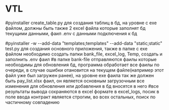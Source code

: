 # VTL
#pyinstaller create_table.py для создания таблиц в бд, на уровне с exe файлом, должны быть также 2 excel файла которые заполнят бд текущими данными, фаил .env с данными подключения к бд

#pyinstaller -w --add-data "templates;templates" --add-data "static;static" test.py для создания основного приложения, также в папке с exe файлом необходимо создать папки bank_file, excel_log, Temp, создать и заполнить .env фаил
#в папке bank-file отправляются фаилы которые необходимы для обновления бд, программа обработает все фаилы по очереди, в случае ошибки отановится на текущем файле(например этот файл уже был загружен ранее), на уровне exe фаила так же должен быть pay_list.xlsx фаил, он является основным загрузочным все изменения для обновления или добавления в бд вносятся в него
#все результаты вывода сохраняются в excel формате в excel_logs, посик в поле ввода контракт является строгим, во всех остальных, поиск по частичному совпадению
